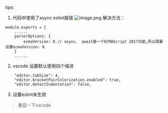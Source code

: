 
tips:
1. 代码中使用了async eslint报错
![image.png](https://bce.bdstatic.com/doc/bd-idg-clw-xiaoduzhushou/Paper/image_5226b42.png)
解决方法：
```
module.exports = {
    ......
    parserOptions: {
        ecmaVersion: 8 // async、 await是一个ECMAScript 2017功能,所以需要设置ecmaVersion: 8
    }
    ......
```
2. vscode 设置默认使用四个缩进
```
    "editor.tabSize": 4,
    "editor.bracketPairColorization.enabled": true,
    "editor.detectIndentation": false,
```
3. 设置eslint未生效
> 重启一下vscode